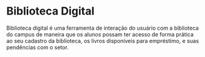 # Biblioteca Digital

Biblioteca digital é uma ferramenta de interação do usuário com a biblioteca do campus de maneira que os alunos possam ter acesso de forma prática ao seu cadastro da biblioteca, os livros disponíveis para empréstimo, e suas pendências com o setor.

